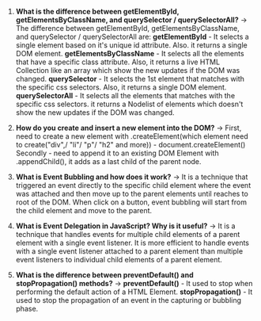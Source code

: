 1. **What is the difference between getElementById, getElementsByClassName, and querySelector / querySelectorAll?**
-> The difference between getElementById, getElementsByClassName, and querySelector / querySelectorAll are:
**getElementById** - It selects a single element based on it's unique id attribute. Also. it returns a single DOM element.
**getElementsByClassName** - It selects all the elements that have a specific class attribute. Also, it returns a live HTML Collection like an array which show the new updates if the DOM was changed.
**querySelector** - It selects the 1st element that matches with the specific css selectors. Also, it returns a single DOM element. 
**querySelectorAll** - It selects all the elements that matches with the specific css selectors. it returns a Nodelist of elements which doesn't show the new updates if the DOM was changed.

2. **How do you create and insert a new element into the DOM?**
-> First, need to create a new element with .createElement(which element need to create("div",/ "li"/ "p"/ "h2" and more)) - document.createElement()
Secondly - need to append it to an existing DOM Element with .appendChild(), it adds as a last child of the parent node.

3. **What is Event Bubbling and how does it work?**
-> It is a technique that triggered an event directly to the specific child element where the event was attached and then move up to the parent elements until reaches to root of the DOM.                                                                                                                  When click on a button, event bubbling will start from the child element and move to the parent.

4. **What is Event Delegation in JavaScript? Why is it useful?**
-> It is a technique that handles events for multiple child elements of a parent element with a single event listener.
It is more efficient to handle events with a single event listener attached to a parent element than multiple event listeners to individual child elements of a parent element.

5. **What is the difference between preventDefault() and stopPropagation() methods?**
-> **preventDefault()** - It used to stop when performing the default action of a HTML Element.
**stopPropagation()** - It used to stop the propagation of an event in the capturing or bubbling phase.
